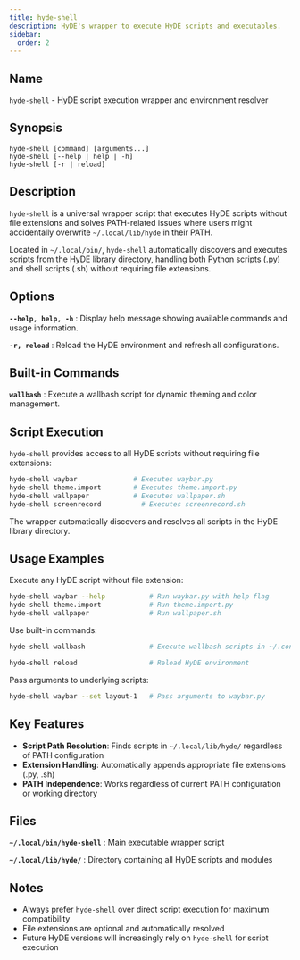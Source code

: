 ```yaml
---
title: hyde-shell
description: HyDE's wrapper to execute HyDE scripts and executables.
sidebar:
  order: 2
---
```


## Name

`hyde-shell` - HyDE script execution wrapper and environment resolver

## Synopsis

```
hyde-shell [command] [arguments...]
hyde-shell [--help | help | -h]
hyde-shell [-r | reload]
```

## Description

`hyde-shell` is a universal wrapper script that executes HyDE scripts without file extensions and solves PATH-related issues where users might accidentally overwrite `~/.local/lib/hyde` in their PATH.

Located in `~/.local/bin/`, `hyde-shell` automatically discovers and executes scripts from the HyDE library directory, handling both Python scripts (.py) and shell scripts (.sh) without requiring file extensions.

## Options

**`--help, help, -h`**
: Display help message showing available commands and usage information.

**`-r, reload`**
: Reload the HyDE environment and refresh all configurations.

## Built-in Commands

**`wallbash`**
: Execute a wallbash script for dynamic theming and color management.

## Script Execution

`hyde-shell` provides access to all HyDE scripts without requiring file extensions:

```bash
hyde-shell waybar              # Executes waybar.py
hyde-shell theme.import        # Executes theme.import.py
hyde-shell wallpaper           # Executes wallpaper.sh
hyde-shell screenrecord          # Executes screenrecord.sh
```

The wrapper automatically discovers and resolves all scripts in the HyDE library directory.

## Usage Examples

Execute any HyDE script without file extension:
```bash
hyde-shell waybar --help           # Run waybar.py with help flag
hyde-shell theme.import            # Run theme.import.py
hyde-shell wallpaper               # Run wallpaper.sh
```

Use built-in commands:
```bash
hyde-shell wallbash                # Execute wallbash scripts in ~/.config/hyde/wallbash/scripts/

hyde-shell reload                  # Reload HyDE environment
```

Pass arguments to underlying scripts:
```bash
hyde-shell waybar --set layout-1   # Pass arguments to waybar.py
```

## Key Features

- **Script Path Resolution**: Finds scripts in `~/.local/lib/hyde/` regardless of PATH configuration
- **Extension Handling**: Automatically appends appropriate file extensions (.py, .sh)
- **PATH Independence**: Works regardless of current PATH configuration or working directory

## Files

**`~/.local/bin/hyde-shell`**
: Main executable wrapper script

**`~/.local/lib/hyde/`**
: Directory containing all HyDE scripts and modules

## Notes

- Always prefer `hyde-shell` over direct script execution for maximum compatibility
- File extensions are optional and automatically resolved
- Future HyDE versions will increasingly rely on `hyde-shell` for script execution

